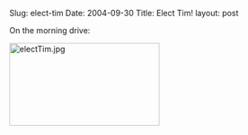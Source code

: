 Slug: elect-tim
Date: 2004-09-30
Title: Elect Tim!
layout: post

On the morning drive:

<a href="http://www.tbray.org/ongoing/" title="Elect Tim!"><img alt="electTim.jpg" border="0" class="at-xid-6a010534988cd3970b0120a5b366ba970c" height="147" src="http://steveivy.typepad.com/.a/6a010534988cd3970b0120a5b366ba970c-pi" width="267" /></a>
